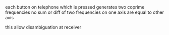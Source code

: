 
each button on telephone which is pressed generates two coprime frequencies 
no sum or diff of two frequencies on one axis are equal to other axis

this allow disambiguation at receiver

